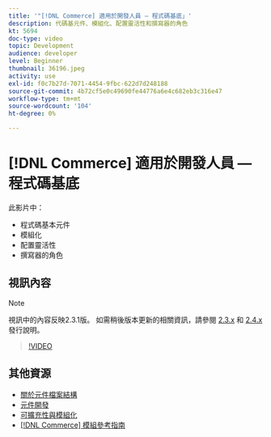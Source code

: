 ```yaml
---
title: '"[!DNL Commerce] 適用於開發人員 — 程式碼基底」'
description: 代碼基元件、模組化、配置靈活性和撰寫器的角色
kt: 5694
doc-type: video
topic: Development
audience: developer
level: Beginner
thumbnail: 36196.jpeg
activity: use
exl-id: f0c7b27d-7071-4454-9fbc-622d7d248188
source-git-commit: 4b72cf5e0c49690fe44776a6e4c682eb3c316e47
workflow-type: tm+mt
source-wordcount: '104'
ht-degree: 0%

---
```


# [!DNL Commerce] 適用於開發人員 — 程式碼基底

此影片中：

- 程式碼基本元件
- 模組化
- 配置靈活性
- 撰寫器的角色

## 視訊內容

>[!NOTE]
>
>視訊中的內容反映2.3.1版。 如需稍後版本更新的相關資訊，請參閱 [ 2.3.x](https://devdocs.magento.com/guides/v2.3/release-notes/bk-release-notes.html) 和 [2.4.x](https://devdocs.magento.com/guides/v2.4/release-notes/bk-release-notes.html) 發行說明。

>[!VIDEO](https://video.tv.adobe.com/v/36196?quality=12&learn=on)

## 其他資源

- [關於元件檔案結構](https://devdocs.magento.com/guides/v2.4/extension-dev-guide/prepare/prepare_file-str.html)
- [元件開發](https://devdocs.magento.com/guides/v2.4/extension-dev-guide/module-development.html)
- [可擴充性與模組化](https://devdocs.magento.com/guides/v2.4/architecture/extensibility.html)
- [[!DNL Commerce] 模組參考指南](https://devdocs.magento.com/guides/v2.4/mrg/intro.html)
